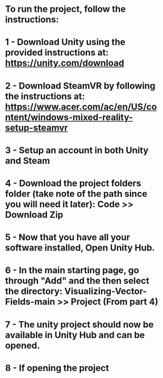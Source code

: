 # To run the project, follow the instructions:
# 1 - Download Unity using the provided instructions at: https://unity.com/download
# 2 - Download SteamVR by following the instructions at: https://www.acer.com/ac/en/US/content/windows-mixed-reality-setup-steamvr
# 3 - Setup an account in both Unity and Steam
# 4 - Download the project folders folder (take note of the path since you will need it later): Code >> Download Zip 
# 5 - Now that you have all your software installed, Open Unity Hub.
# 6 - In the main starting page, go through "Add" and the then select the directory: Visualizing-Vector-Fields-main >> Project (From part 4)
# 7 - The unity project should now be available in Unity Hub and can be opened.
# 8 - If opening the project 
